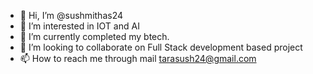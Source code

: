 - 👋 Hi, I’m @sushmithas24
- 👀 I’m interested in IOT and AI
- 🌱 I’m currently completed my btech.
- 💞️ I’m looking to collaborate on Full Stack development based project
- 📫 How to reach me through mail tarasush24@gmail.com

<!---
sushmithas24/sushmithas24 is a ✨ special ✨ repository because its `README.md` (this file) appears on your GitHub profile.
You can click the Preview link to take a look at your changes.
--->

